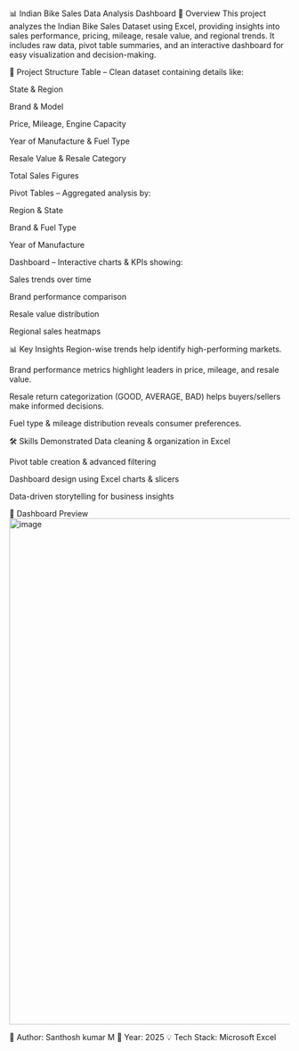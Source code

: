 📊 Indian Bike Sales Data Analysis Dashboard
📌 Overview
This project analyzes the Indian Bike Sales Dataset using Excel, providing insights into sales performance, pricing, mileage, resale value, and regional trends.
It includes raw data, pivot table summaries, and an interactive dashboard for easy visualization and decision-making.

📂 Project Structure
Table – Clean dataset containing details like:

State & Region

Brand & Model

Price, Mileage, Engine Capacity

Year of Manufacture & Fuel Type

Resale Value & Resale Category

Total Sales Figures

Pivot Tables – Aggregated analysis by:

Region & State

Brand & Fuel Type

Year of Manufacture

Dashboard – Interactive charts & KPIs showing:

Sales trends over time

Brand performance comparison

Resale value distribution

Regional sales heatmaps

📊 Key Insights
Region-wise trends help identify high-performing markets.

Brand performance metrics highlight leaders in price, mileage, and resale value.

Resale return categorization (GOOD, AVERAGE, BAD) helps buyers/sellers make informed decisions.

Fuel type & mileage distribution reveals consumer preferences.

🛠 Skills Demonstrated
Data cleaning & organization in Excel

Pivot table creation & advanced filtering

Dashboard design using Excel charts & slicers

Data-driven storytelling for business insights

📸 Dashboard Preview <img width="1684" height="908" alt="image" src="https://github.com/user-attachments/assets/747bf403-3c93-47d1-96c1-0431ca1b3c3e" />

🔗 Author: Santhosh kumar M
📅 Year: 2025
💡 Tech Stack: Microsoft Excel
